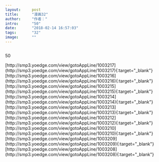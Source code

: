 ```yaml
---
layout:     post
title:      "漫画32"
author:     "作者："
intro:      "50"
date:       "2018-02-14 16:57:03"
tags:       "32"
image:      ""
---
```

<div style="text-align: center">
<p><img src=""/></p>
</div>
<p class="post-meta">
<span>50</span>
</p>
[http://smp3.yoedge.com/view/gotoAppLine/1003217](http://smp3.yoedge.com/view/gotoAppLine/1003217){:target="_blank"}
[http://smp3.yoedge.com/view/gotoAppLine/1003216](http://smp3.yoedge.com/view/gotoAppLine/1003216){:target="_blank"}
[http://smp3.yoedge.com/view/gotoAppLine/1003215](http://smp3.yoedge.com/view/gotoAppLine/1003215){:target="_blank"}
[http://smp3.yoedge.com/view/gotoAppLine/1003214](http://smp3.yoedge.com/view/gotoAppLine/1003214){:target="_blank"}
[http://smp3.yoedge.com/view/gotoAppLine/1003213](http://smp3.yoedge.com/view/gotoAppLine/1003213){:target="_blank"}
[http://smp3.yoedge.com/view/gotoAppLine/1003212](http://smp3.yoedge.com/view/gotoAppLine/1003212){:target="_blank"}
[http://smp3.yoedge.com/view/gotoAppLine/1003210](http://smp3.yoedge.com/view/gotoAppLine/1003210){:target="_blank"}
[http://smp3.yoedge.com/view/gotoAppLine/1003209](http://smp3.yoedge.com/view/gotoAppLine/1003209){:target="_blank"}
[http://smp3.yoedge.com/view/gotoAppLine/1003208](http://smp3.yoedge.com/view/gotoAppLine/1003208){:target="_blank"}


